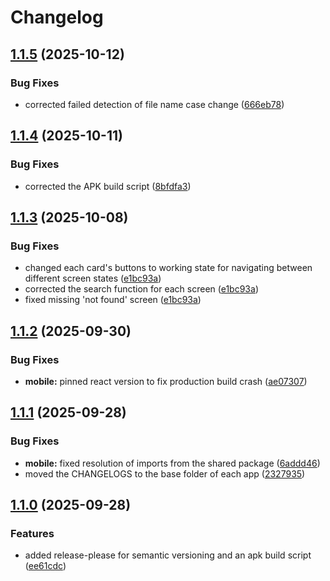 # Changelog

## [1.1.5](https://github.com/Travcort/Rick-Morty/compare/mobile-v1.1.4...mobile-v1.1.5) (2025-10-12)


### Bug Fixes

* corrected failed detection of file name case change ([666eb78](https://github.com/Travcort/Rick-Morty/commit/666eb78482f1b1b24c421b3ce887c4e2a2d2c2ad))

## [1.1.4](https://github.com/Travcort/Rick-Morty/compare/mobile-v1.1.3...mobile-v1.1.4) (2025-10-11)


### Bug Fixes

* corrected the APK build script ([8bfdfa3](https://github.com/Travcort/Rick-Morty/commit/8bfdfa33d73814fa5610f233065e71c8076d084b))

## [1.1.3](https://github.com/Travcort/Rick-Morty/compare/mobile-v1.1.2...mobile-v1.1.3) (2025-10-08)


### Bug Fixes

* changed each card's buttons to working state for navigating between different screen states ([e1bc93a](https://github.com/Travcort/Rick-Morty/commit/e1bc93a9f1ccf569bfe78c12c18a215ee456317c))
* corrected the search function for each screen ([e1bc93a](https://github.com/Travcort/Rick-Morty/commit/e1bc93a9f1ccf569bfe78c12c18a215ee456317c))
* fixed missing 'not found' screen ([e1bc93a](https://github.com/Travcort/Rick-Morty/commit/e1bc93a9f1ccf569bfe78c12c18a215ee456317c))

## [1.1.2](https://github.com/Travcort/Rick-Morty/compare/mobile-v1.1.1...mobile-v1.1.2) (2025-09-30)


### Bug Fixes

* **mobile:** pinned react version to fix production build crash ([ae07307](https://github.com/Travcort/Rick-Morty/commit/ae0730749c139c69d225071c95e218d31fbbc0c5))

## [1.1.1](https://github.com/Travcort/Rick-Morty/compare/mobile-v1.1.0...mobile-v1.1.1) (2025-09-28)


### Bug Fixes

* **mobile:** fixed resolution of imports from the shared package ([6addd46](https://github.com/Travcort/Rick-Morty/commit/6addd461ba25b3c9fed5e8993337e952700819ae))
* moved the CHANGELOGS to the base folder of each app ([2327935](https://github.com/Travcort/Rick-Morty/commit/23279352358a10dd9a09b5ef346d6468c22574f7))

## [1.1.0](https://github.com/Travcort/Rick-Morty/compare/mobile-v1.0.0...mobile-v1.1.0) (2025-09-28)


### Features

* added release-please for semantic versioning and an apk build script ([ee61cdc](https://github.com/Travcort/Rick-Morty/commit/ee61cdc1c7da093ed5826d020e716a0a6fd99b8c))
